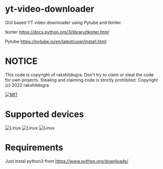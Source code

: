 # yt-video-downloader
GUI based YT video downloader using Pytube and tkinter. 

tkinter https://docs.python.org/3/library/tkinter.html

Pytube https://pytube.io/en/latest/user/install.html

# NOTICE
This code is copyright of rakshitdogra. Don't try to claim or steal the code for own projects. Stealing and claiming code is strictly prohibited.
Copyright (c) 2022 rakshitdogra

[![MIT](https://img.shields.io/github/license/rakshitdogra/yt-video-downloader)](https://github.com/rakshitdogra/yt-video-downloader/blob/main/LICENSE)

# Supported devices

![Linux](https://img.shields.io/badge/Linux-FCC624?style=for-the-badge&logo=linux&logoColor=black)
![Linux](https://img.shields.io/badge/mac%20os-000000?style=for-the-badge&logo=apple&logoColor=white)
![Linux](https://img.shields.io/badge/Windows-0078D6?style=for-the-badge&logo=windows&logoColor=white)

# Requirements
Just instal python3 from https://www.python.org/downloads/
